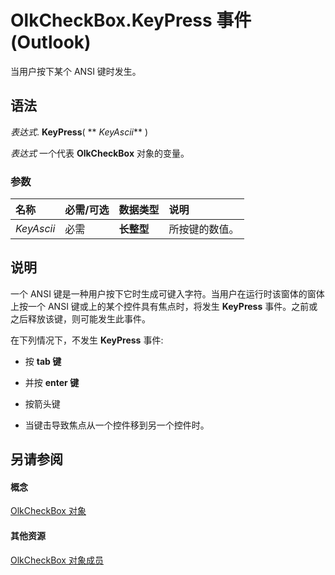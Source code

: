 
# OlkCheckBox.KeyPress 事件 (Outlook)

当用户按下某个 ANSI 键时发生。


## 语法

 _表达式_. **KeyPress**( ** _KeyAscii_** )

 _表达式_ 一个代表 **OlkCheckBox** 对象的变量。


### 参数



|**名称**|**必需/可选**|**数据类型**|**说明**|
|:-----|:-----|:-----|:-----|
| _KeyAscii_|必需|**长整型**|所按键的数值。|

## 说明

一个 ANSI 键是一种用户按下它时生成可键入字符。当用户在运行时该窗体的窗体上按一个 ANSI 键或上的某个控件具有焦点时，将发生 **KeyPress** 事件。之前或之后释放该键，则可能发生此事件。

在下列情况下，不发生 **KeyPress** 事件:


- 按 **tab 键**
    
- 并按 **enter 键**
    
- 按箭头键
    
- 当键击导致焦点从一个控件移到另一个控件时。
    



## 另请参阅


#### 概念


[OlkCheckBox 对象](79460205-a604-7011-a9b3-14e651807f09.md)
#### 其他资源


[OlkCheckBox 对象成员](acf62b06-215d-6b2b-57b0-ccbfd0c92aed.md)